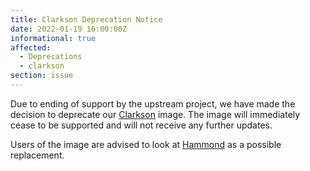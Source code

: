 ```yaml
---
title: Clarkson Deprecation Notice
date: 2022-01-19 16:00:00Z
informational: true
affected:
  - Deprecations
  - clarkson
section: issue
---
```


Due to ending of support by the upstream project, we have made the decision to deprecate our [Clarkson](https://github.com/linuxserver/docker-clarkson) image. The image will immediately cease to be supported and will not receive any further updates.

Users of the image are advised to look at [Hammond](https://github.com/akhilrex/hammond) as a possible replacement.
